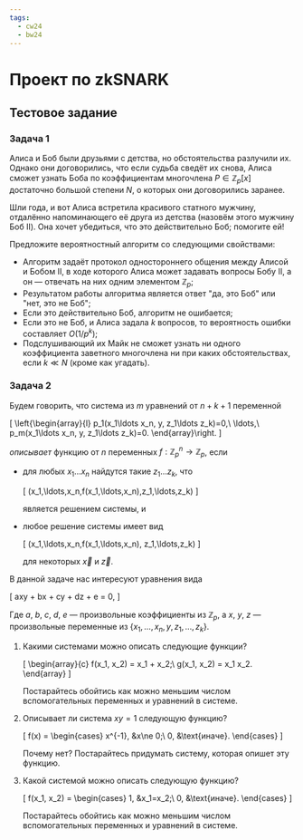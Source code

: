 ```yaml
---
tags:
  - cw24
  - bw24
---
```


# Проект по zkSNARK

## Тестовое задание

### Задача 1

Алиса и Боб были друзьями с детства, но обстоятельства разлучили их. Однако они
договорились, что если судьба сведёт их снова, Алиса сможет узнать Боба по
коэффициентам многочлена $P \in \mathbb{Z}_p[x]$ достаточно большой степени $N$,
о которых они договорились заранее.

Шли года, и вот Алиса встретила красивого статного мужчину, отдалённо
напоминающего её друга из детства (назовём этого мужчину Боб II). Она хочет
убедиться, что это действительно Боб; помогите ей!

Предложите вероятностный алгоритм со следующими свойствами:

* Алгоритм задаёт протокол одностороннего общения между Алисой и Бобом II, в
  ходе которого Алиса может задавать вопросы Бобу II, а он &mdash; отвечать на
  них одним элементом $\mathbb{Z}_p$;
* Результатом работы алгоритма является ответ "да, это Боб" или
  "нет, это не Боб";
* Если это действительно Боб, алгоритм не ошибается;
* Если это не Боб, и Алиса задала $k$ вопросов, то вероятность ошибки составляет
  $O(1/p^k)$;
* Подслушивающий их Майк не сможет узнать ни одного коэффициента заветного
  многочлена ни при каких обстоятельствах, если $k \ll N$ (кроме как угадать).

### Задача 2

Будем говорить, что система из $m$ уравнений от $n+k+1$ переменной

\[
\left\{\begin{array}{l}
  p_1(x_1\ldots x_n, y, z_1\ldots z_k)=0,\\
  \ldots,\\
  p_m(x_1\ldots x_n, y, z_1\ldots z_k)=0.
\end{array}\right.
\]

_описывает_ функцию от $n$ переменных $f : \mathbb{Z}_p^n \to \mathbb{Z}_p$,
если

*   для любых $x_1\ldots x_n$ найдутся такие $z_1\ldots z_k$, что

    \[
      (x_1,\ldots,x_n,f(x_1,\ldots,x_n),z_1,\ldots,z_k)
    \]

    является решением системы, и

*   любое решение системы имеет вид

    \[
      (x_1,\ldots,x_n,f(x_1,\ldots,x_n), z_1,\ldots,z_k)
    \]

    для некоторых $\vec{x}$ и $\vec{z}$.

В данной задаче нас интересуют уравнения вида

\[
  axy + bx + cy + dz + e = 0,
\]

Где $a$, $b$, $c$, $d$, $e$ &mdash; произвольные коэффициенты из $\mathbb{Z}_p$,
а $x$, $y$, $z$ &mdash; произвольные переменные из
$\{x_1,\ldots,x_n,y,z_1,\ldots,z_k\}$.

1.  Какими системами можно описать следующие функции?

    \[
    \begin{array}{c}
      f(x_1, x_2) = x_1 + x_2;\\
      g(x_1, x_2) = x_1 x_2.
    \end{array}
    \]

    Постарайтесь обойтись как можно меньшим числом вспомогательных переменных и
    уравнений в системе.

2.  Описывает ли система $x y = 1$ следующую функцию?

    \[
      f(x) = \begin{cases}
        x^{-1}, &x\ne 0;\\
        0, &\text{иначе}.
      \end{cases}
    \]

    Почему нет? Постарайтесь придумать систему, которая опишет эту функцию.

3.  Какой системой можно описать следующую функцию?

    \[
      f(x_1, x_2) = \begin{cases}
        1, &x_1=x_2;\\
        0, &\text{иначе}.
     \end{cases}
    \]

    Постарайтесь обойтись как можно меньшим числом вспомогательных переменных и
    уравнений в системе.

